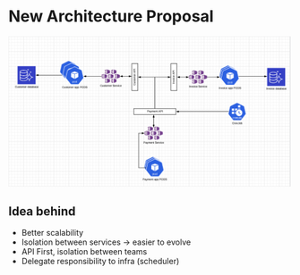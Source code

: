 # New Architecture Proposal 

![Architecture version 2.0](anteus_arch_2_0.png)


## Idea behind
* Better scalability
* Isolation between services -> easier to evolve
* API First, isolation between teams
* Delegate responsibility to infra (scheduler)
